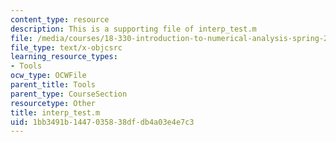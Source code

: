 ```yaml
---
content_type: resource
description: This is a supporting file of interp_test.m
file: /media/courses/18-330-introduction-to-numerical-analysis-spring-2012/1bb3491b1447035838dfdb4a03e4e7c3_interp_test.m
file_type: text/x-objcsrc
learning_resource_types:
- Tools
ocw_type: OCWFile
parent_title: Tools
parent_type: CourseSection
resourcetype: Other
title: interp_test.m
uid: 1bb3491b-1447-0358-38df-db4a03e4e7c3
---
```

